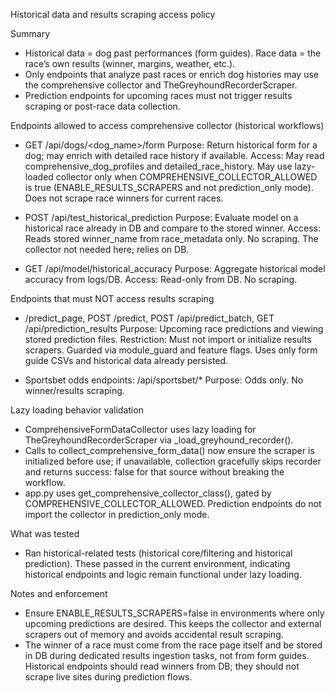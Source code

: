 Historical data and results scraping access policy

Summary
- Historical data = dog past performances (form guides). Race data = the race’s own results (winner, margins, weather, etc.).
- Only endpoints that analyze past races or enrich dog histories may use the comprehensive collector and TheGreyhoundRecorderScraper.
- Prediction endpoints for upcoming races must not trigger results scraping or post-race data collection.

Endpoints allowed to access comprehensive collector (historical workflows)
- GET /api/dogs/<dog_name>/form
  Purpose: Return historical form for a dog; may enrich with detailed race history if available.
  Access: May read comprehensive_dog_profiles and detailed_race_history. May use lazy-loaded collector only when COMPREHENSIVE_COLLECTOR_ALLOWED is true (ENABLE_RESULTS_SCRAPERS and not prediction_only mode). Does not scrape race winners for current races.

- POST /api/test_historical_prediction
  Purpose: Evaluate model on a historical race already in DB and compare to the stored winner.
  Access: Reads stored winner_name from race_metadata only. No scraping. The collector not needed here; relies on DB.

- GET /api/model/historical_accuracy
  Purpose: Aggregate historical model accuracy from logs/DB.
  Access: Read-only from DB. No scraping.

Endpoints that must NOT access results scraping
- /predict_page, POST /predict, POST /api/predict_batch, GET /api/prediction_results
  Purpose: Upcoming race predictions and viewing stored prediction files.
  Restriction: Must not import or initialize results scrapers. Guarded via module_guard and feature flags. Uses only form guide CSVs and historical data already persisted.

- Sportsbet odds endpoints: /api/sportsbet/*
  Purpose: Odds only. No winner/results scraping.

Lazy loading behavior validation
- ComprehensiveFormDataCollector uses lazy loading for TheGreyhoundRecorderScraper via _load_greyhound_recorder().
- Calls to collect_comprehensive_form_data() now ensure the scraper is initialized before use; if unavailable, collection gracefully skips recorder and returns success: false for that source without breaking the workflow.
- app.py uses get_comprehensive_collector_class(), gated by COMPREHENSIVE_COLLECTOR_ALLOWED. Prediction endpoints do not import the collector in prediction_only mode.

What was tested
- Ran historical-related tests (historical core/filtering and historical prediction). These passed in the current environment, indicating historical endpoints and logic remain functional under lazy loading.

Notes and enforcement
- Ensure ENABLE_RESULTS_SCRAPERS=false in environments where only upcoming predictions are desired. This keeps the collector and external scrapers out of memory and avoids accidental result scraping.
- The winner of a race must come from the race page itself and be stored in DB during dedicated results ingestion tasks, not from form guides. Historical endpoints should read winners from DB; they should not scrape live sites during prediction flows.

